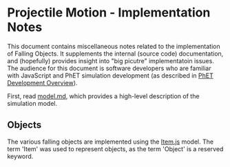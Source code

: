 # Projectile Motion - Implementation Notes

This document contains miscellaneous notes related to the implementation of Falling Objects.
It supplements the internal (source code) documentation, and (hopefully) provides insight
into "big picutre" implementatoin issues. The audience for this document is software
developers who are familiar with JavaScript and PhET simulation development (as described
in [PhET Development Overview](http://bit.ly/phet-html5-development-overview)).

First, read [model.md](https://github.com/learnitall/falling-objects/blob/master/doc/model.md),
which provides a high-level description of the simulation model.


## Objects

The various falling objects are implemented using the [Item.js](https://github.com/learnitall/falling-objects/blob/master/js/falling-objects/model/Item.js)
model. The term 'Item' was used to represent objects, as the term 'Object' is a reserved
keyword.
